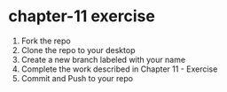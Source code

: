 # chapter-11 exercise
 1. Fork the repo
 2. Clone the repo to your desktop
 3. Create a new branch labeled with your name
 4. Complete the work described in Chapter 11 - Exercise
 5. Commit and Push to your repo
